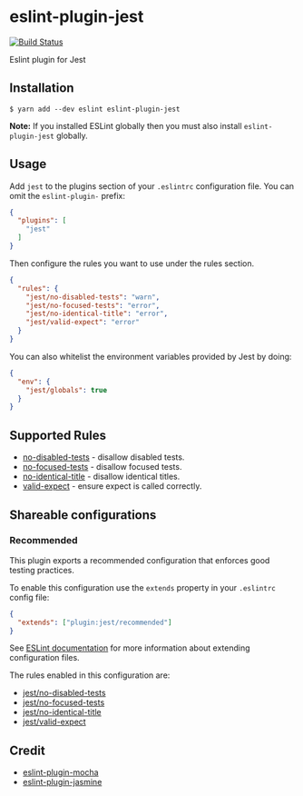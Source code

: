 # eslint-plugin-jest

[![Build Status](https://travis-ci.org/jest-community/eslint-plugin-jest.svg?branch=master)](https://travis-ci.org/jest-community/eslint-plugin-jest)

Eslint plugin for Jest

## Installation

```
$ yarn add --dev eslint eslint-plugin-jest
```

**Note:** If you installed ESLint globally then you must also install `eslint-plugin-jest` globally.

## Usage

Add `jest` to the plugins section of your `.eslintrc` configuration file. You can omit the `eslint-plugin-` prefix:

```json
{
  "plugins": [
    "jest"
  ]
}
```


Then configure the rules you want to use under the rules section.

```json
{
  "rules": {
    "jest/no-disabled-tests": "warn",
    "jest/no-focused-tests": "error",
    "jest/no-identical-title": "error",
    "jest/valid-expect": "error"
  }
}
```

You can also whitelist the environment variables provided by Jest by doing:

```json
{
  "env": {
    "jest/globals": true
  }
}
```

## Supported Rules

- [no-disabled-tests](/packages/eslint-plugin-jest/docs/rules/no-disabled-tests.md) - disallow disabled tests.
- [no-focused-tests](/packages/eslint-plugin-jest/docs/rules/no-focused-tests.md) - disallow focused tests.
- [no-identical-title](/packages/eslint-plugin-jest/docs/rules/no-identical-title.md) - disallow identical titles.
- [valid-expect](/packages/eslint-plugin-jest/docs/rules/valid-expect.md) - ensure expect is called correctly.

## Shareable configurations

### Recommended

This plugin exports a recommended configuration that enforces good testing practices.

To enable this configuration use the `extends` property in your `.eslintrc` config file:

```json
{
  "extends": ["plugin:jest/recommended"]
}
```

See [ESLint documentation](http://eslint.org/docs/user-guide/configuring#extending-configuration-files) for more information about extending configuration files.

The rules enabled in this configuration are:

- [jest/no-disabled-tests](/packages/eslint-plugin-jest/docs/rules/no-disabled-tests.md)
- [jest/no-focused-tests](/packages/eslint-plugin-jest/docs/rules/no-focused-tests.md)
- [jest/no-identical-title](/packages/eslint-plugin-jest/docs/rules/no-identical-title.md)
- [jest/valid-expect](/packages/eslint-plugin-jest/docs/rules/valid-expect.md)

## Credit

* [eslint-plugin-mocha](https://github.com/lo1tuma/eslint-plugin-mocha)
* [eslint-plugin-jasmine](https://github.com/tlvince/eslint-plugin-jasmine)
